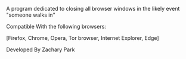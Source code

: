 A program dedicated to closing all browser windows in the likely event "someone walks in"

Compatible With the following browsers:

[Firefox,
Chrome,
Opera,
Tor browser,
Internet Explorer,
Edge]


Developed By Zachary Park
